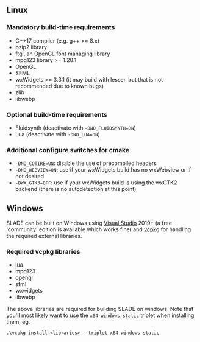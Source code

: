 ## Linux

### Mandatory build-time requirements

* C++17 compiler (e.g. g++ >= 8.x)
* bzip2 library
* ftgl, an OpenGL font managing library
* mpg123 library >= 1.28.1
* OpenGL
* SFML
* wxWidgets >= 3.3.1 (it may build with lesser, but that is not recommended due
  to known bugs)
* zlib
* libwebp

### Optional build-time requirements

* Fluidsynth (deactivate with `-DNO_FLUIDSYNTH=ON`)
* Lua (deactivate with `-DNO_LUA=ON`)

### Additional configure switches for cmake

* `-DNO_COTIRE=ON`: disable the use of precompiled headers
* `-DNO_WEBVIEW=ON`: use if your wxWidgets build has no wxWebview or if not desired
* `-DWX_GTK3=OFF`: use if your wxWidgets build is using the wxGTK2 backend (there is no autodetection at this point)

## Windows

SLADE can be built on Windows using [Visual Studio](https://visualstudio.microsoft.com/) 2019+ (a free 'community' edition is available which works fine) and [vcpkg](https://docs.microsoft.com/en-us/cpp/build/vcpkg?view=vs-2019) for handling the required external libraries.

### Required vcpkg libraries

* lua
* mpg123
* opengl
* sfml
* wxwidgets
* libwebp

The above libraries are required for building SLADE on windows. Note that you'll most likely want to use the `x64-windows-static` triplet when installing them, eg.

```
.\vcpkg install <libraries> --triplet x64-windows-static
```

